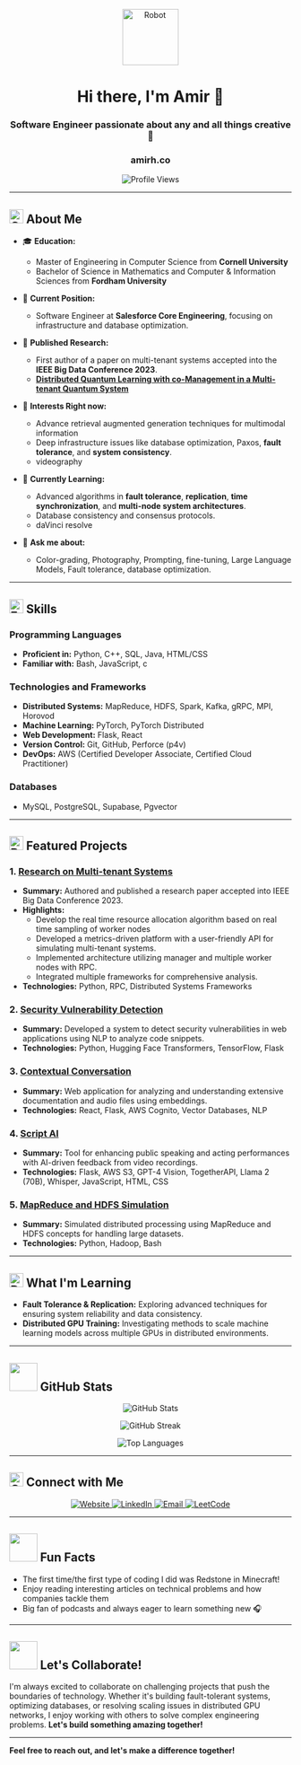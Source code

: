 <p align="center">
  <img src="https://raw.githubusercontent.com/Tarikul-Islam-Anik/Animated-Fluent-Emojis/master/Emojis/Smilies/Robot.png" alt="Robot" width="100" height="100" />
</p>

<h1 align="center">Hi there, I'm Amir 👋</h1>
<h3 align="center">Software Engineer passionate about any and all things creative 🚀</h3>
<h3 align="center"><a href="https://amirh.co" target="_blank" style="text-decoration: none; color: inherit;">amirh.co</a></h3>

<p align="center">
  <img src="https://komarev.com/ghpvc/?username=amirfone&label=Profile%20views&color=blue&style=flat-square" alt="Profile Views" />
</p>

---

## <img src="https://raw.githubusercontent.com/Tarikul-Islam-Anik/Animated-Fluent-Emojis/master/Emojis/Smilies/Cowboy%20Hat%20Face.png" alt="Cowboy Hat Face" width="25" height="25" /> About Me

- 🎓 **Education:**
  - Master of Engineering in Computer Science from **Cornell University**
  - Bachelor of Science in Mathematics and Computer & Information Sciences from **Fordham University**

- 💼 **Current Position:**
  - Software Engineer at **Salesforce Core Engineering**, focusing on infrastructure and database optimization.

- 📝 **Published Research:**
  - First author of a paper on multi-tenant systems accepted into the **IEEE Big Data Conference 2023**.
  - **[Distributed Quantum Learning with co-Management in a Multi-tenant Quantum System](https://arxiv.org/abs/2312.08158)**

- 🔭 **Interests Right now:**
  - Advance retrieval augmented generation techniques for multimodal information
  - Deep infrastructure issues like database optimization, Paxos, **fault tolerance**, and **system consistency**.
  - videography

- 🌱 **Currently Learning:**
  - Advanced algorithms in **fault tolerance**, **replication**, **time synchronization**, and **multi-node system architectures**.
  - Database consistency and consensus protocols.
  - daVinci resolve

- 💬 **Ask me about:**
  - Color-grading, Photography, Prompting, fine-tuning, Large Language Models, Fault tolerance, database optimization.

---

## <img src="https://raw.githubusercontent.com/Tarikul-Islam-Anik/Animated-Fluent-Emojis/master/Emojis/People/Factory%20Worker.png" alt="Factory Worker" width="25" height="25" /> Skills

### Programming Languages
- **Proficient in:** Python, C++, SQL, Java, HTML/CSS
- **Familiar with:** Bash, JavaScript, c

### Technologies and Frameworks
- **Distributed Systems:** MapReduce, HDFS, Spark, Kafka, gRPC, MPI, Horovod
- **Machine Learning:** PyTorch, PyTorch Distributed
- **Web Development:** Flask, React
- **Version Control:** Git, GitHub, Perforce (p4v)
- **DevOps:** AWS (Certified Developer Associate, Certified Cloud Practitioner)

### Databases
- MySQL, PostgreSQL, Supabase, Pgvector

---

## <img src="https://raw.githubusercontent.com/Tarikul-Islam-Anik/Animated-Fluent-Emojis/master/Emojis/Hand%20gestures/Brain.png" alt="Brain" width="25" height="25" /> Featured Projects

### 1. **[Research on Multi-tenant Systems](https://arxiv.org/abs/2312.08158)**
   - **Summary:** Authored and published a research paper accepted into IEEE Big Data Conference 2023.
   - **Highlights:**
     - Develop the real time resource allocation algorithm based on real time sampling of worker nodes
     - Developed a metrics-driven platform with a user-friendly API for simulating multi-tenant systems.
     - Implemented architecture utilizing manager and multiple worker nodes with RPC.
     - Integrated multiple frameworks for comprehensive analysis.
   - **Technologies:** Python, RPC, Distributed Systems Frameworks

### 2. **[Security Vulnerability Detection](https://github.com/AmirFone/Angel.ai)**
   - **Summary:** Developed a system to detect security vulnerabilities in web applications using NLP to analyze code snippets.
   - **Technologies:** Python, Hugging Face Transformers, TensorFlow, Flask

### 3. **[Contextual Conversation](https://github.com/AmirFone/contextual_daily)**
   - **Summary:** Web application for analyzing and understanding extensive documentation and audio files using embeddings.
   - **Technologies:** React, Flask, AWS Cognito, Vector Databases, NLP

### 4. **[Script AI](https://github.com/AmirFone/Hack_lama)**
   - **Summary:** Tool for enhancing public speaking and acting performances with AI-driven feedback from video recordings.
   - **Technologies:** Flask, AWS S3, GPT-4 Vision, TogetherAPI, Llama 2 (70B), Whisper, JavaScript, HTML, CSS

### 5. **[MapReduce and HDFS Simulation](https://github.com/AmirFone/mapreduce-and-hdfs-project)**
   - **Summary:** Simulated distributed processing using MapReduce and HDFS concepts for handling large datasets.
   - **Technologies:** Python, Hadoop, Bash

---

## <img src="https://raw.githubusercontent.com/Tarikul-Islam-Anik/Animated-Fluent-Emojis/master/Emojis/People/Detective.png" alt="Detective" width="25" height="25" /> What I'm Learning

- **Fault Tolerance & Replication:** Exploring advanced techniques for ensuring system reliability and data consistency.
- **Distributed GPU Training:** Investigating methods to scale machine learning models across multiple GPUs in distributed environments.

---

## <img src="https://media.giphy.com/media/du3J3cXyzhj75IOgvA/giphy.gif" width="50"> GitHub Stats

<p align="center">
  <img src="https://github-readme-stats.vercel.app/api?username=amirfone&show_icons=true&theme=radical" alt="GitHub Stats">
</p>
<p align="center">
  <img src="https://github-readme-streak-stats.herokuapp.com/?user=amirfone&theme=radical" alt="GitHub Streak">
</p>
<p align="center">
  <img src="https://github-readme-stats.vercel.app/api/top-langs?username=amirfone&layout=compact&theme=radical" alt="Top Languages">
</p>

---

## <img src="https://raw.githubusercontent.com/Tarikul-Islam-Anik/Animated-Fluent-Emojis/master/Emojis/Objects/Computer%20Disk.png" alt="Computer Disk" width="25" height="25" /> Connect with Me

<p align="center">
  <a href="https://www.amirh.co/" target="_blank">
    <img src="https://img.shields.io/badge/Website-black?style=for-the-badge&logo=wordpress&logoColor=white" alt="Website">
  </a>
  <a href="https://www.linkedin.com/in/amir-h-730571203/" target="_blank">
    <img src="https://img.shields.io/badge/LinkedIn-blue?style=for-the-badge&logo=linkedin&logoColor=white" alt="LinkedIn">
  </a>
  <a href="mailto:ah2324@cornell.edu" target="_blank">
    <img src="https://img.shields.io/badge/Email-red?style=for-the-badge&logo=gmail&logoColor=white" alt="Email">
  </a>
  <a href="https://leetcode.com/01_toyota_land_cruiser/" target="_blank">
    <img src="https://img.shields.io/badge/LeetCode-orange?style=for-the-badge&logo=leetcode&logoColor=white" alt="LeetCode">
  </a>
</p>

---

## <img src="https://media.giphy.com/media/26ufdipQqU2lhNA4g/giphy.gif" width="50"> Fun Facts

- The first time/the first type of coding I did was Redstone in Minecraft!
- Enjoy reading interesting articles on technical problems and how companies tackle them
- Big fan of podcasts and always eager to learn something new 🎧

---

## <img src="https://media.giphy.com/media/3o7aCTfyhYawdOXcFW/giphy.gif" width="50"> Let's Collaborate!

I'm always excited to collaborate on challenging projects that push the boundaries of technology. Whether it's building fault-tolerant systems, optimizing databases, or resolving scaling issues in distributed GPU networks, I enjoy working with others to solve complex engineering problems. **Let's build something amazing together!**

---

**Feel free to reach out, and let's make a difference together!**

